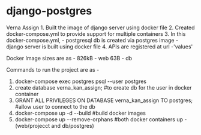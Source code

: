 # django-postgres
Verna Assign
    1. Built the image of django server using docker file
    2. Created docker-compose.yml to provide support for multiple containers
    3. In this docker-compose.yml, 
        - postgresql db is created via postgres image
        - django server is built using docker file
    4. APIs are registered at url -'values'
        
Docker Image sizes are as - 
    826kB - web
    63B - db


Commands to run the project are as - 


1. docker-compose exec postgres psql --user postgres                
2. create database verna_kan_assign;                                #to create db for the user in docker container
3. GRANT ALL PRIVILEGES ON DATABASE verna_kan_assign TO postgres;   #allow user to connect to the db
4. docker-compose up -d --build                                     #build docker images
5.  docker-compose up --remove-orphans                              #both docker containers up - (web/projecct and db/postgres)
